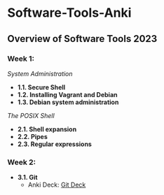 # Software-Tools-Anki

## Overview of Software Tools 2023


### Week 1:
*System Administration*
- **1.1. Secure Shell**
- **1.2. Installing Vagrant and Debian**
- **1.3. Debian system administration**

*The POSIX Shell*
- **2.1. Shell expansion**
- **2.2. Pipes**
- **2.3. Regular expressions**


### Week 2:
- **3.1. Git**
  - Anki Deck: [Git Deck](https://ankiweb.net/shared/info/1213003006)
